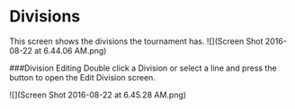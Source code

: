 # Divisions

This screen shows the divisions the tournament has.
![](Screen Shot 2016-08-22 at 6.44.06 AM.png)

###Division Editing
Double click a Division or select a line and press the <Edit> button to open the Edit Division screen.

![](Screen Shot 2016-08-22 at 6.45.28 AM.png)